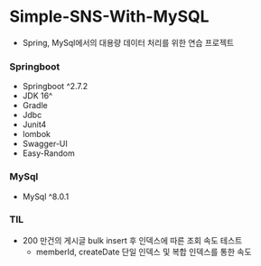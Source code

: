 # Simple-SNS-With-MySQL
- Spring, MySql에서의 대용량 데이터 처리를 위한 연습 프로젝트
### Springboot

- Springboot ^2.7.2
- JDK 16^
- Gradle
- Jdbc
- Junit4
- lombok
- Swagger-UI
- Easy-Random

### MySql
- MySql ^8.0.1

### TIL
- 200 만건의 게시글 bulk insert 후 인덱스에 따른 조회 속도 테스트
  - memberId, createDate 단일 인덱스 및 복합 인덱스를 통한 속도 
